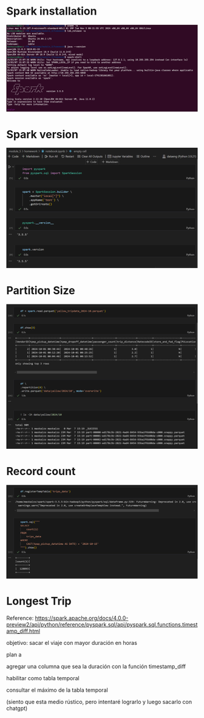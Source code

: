 # Spark installation

![alt text](image.png)

# Spark version
![alt text](image-1.png)

# Partition Size
![alt text](image-2.png)

# Record count
![alt text](image-3.png)

# Longest Trip
Reference:
https://spark.apache.org/docs/4.0.0-preview2/api/python/reference/pyspark.sql/api/pyspark.sql.functions.timestamp_diff.html




objetivo:
sacar el viaje con mayor duración en horas


plan a

agregar una columna que sea la duración con la función timestamp_diff

habilitar como tabla temporal

consultar el máximo de la tabla temporal

(siento que esta medio rústico, pero intentaré lograrlo y luego sacarlo con chatgpt)